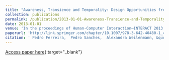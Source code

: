 ```yaml
---
title: "Awareness, Transience and Temporality: Design Opportunities from Rah Island"
collection: publications
permalink: /publication/2013-01-01-Awareness-Transience-and-Temporality-Design-Opportunities-from-Rah-Island
date: 2013-01-01
venue: 'In the proceedings of Human-Computer Interaction–INTERACT 2013'
paperurl: 'http://link.springer.com/chapter/10.1007/978-3-642-40480-1_48'
citation: ' Pedro Ferreira,  Pedro Sanches,  Alexandra Weilenmann, &quot;Awareness, Transience and Temporality: Design Opportunities from Rah Island.&quot; In the proceedings of Human-Computer Interaction–INTERACT 2013, 2013.'
---
```

[Access paper here](http://link.springer.com/chapter/10.1007/978-3-642-40480-1_48){:target="_blank"}
